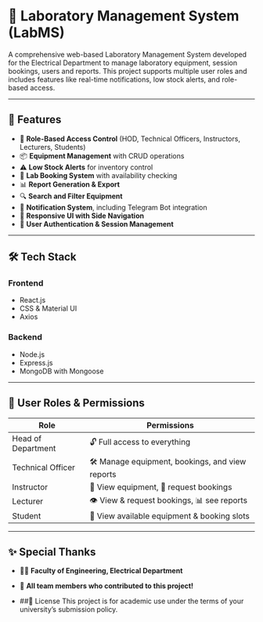# 🧪 Laboratory Management System (LabMS)

A comprehensive web-based Laboratory Management System developed for the Electrical Department to manage laboratory equipment, session bookings, users and reports. This project supports multiple user roles and includes features like real-time notifications, low stock alerts, and role-based access.

---

## 🚀 Features

- 🔐 **Role-Based Access Control** (HOD, Technical Officers, Instructors, Lecturers, Students)
- 📦 **Equipment Management** with CRUD operations
- ⚠️ **Low Stock Alerts** for inventory control
- 📅 **Lab Booking System** with availability checking
- 📊 **Report Generation & Export**
- 🔍 **Search and Filter Equipment**
- 🔔 **Notification System**, including Telegram Bot integration
- 🧭 **Responsive UI with Side Navigation**
- 📁 **User Authentication & Session Management**

---

## 🛠️ Tech Stack

### Frontend
- React.js
- CSS & Material UI
- Axios

### Backend
- Node.js
- Express.js
- MongoDB with Mongoose

---

## 👥 User Roles & Permissions

| **Role**              | **Permissions**                                            |
|-----------------------|------------------------------------------------------------|
| Head of Department    | 🔓 Full access to everything                               |
| Technical Officer     | 🛠️ Manage equipment, bookings, and view reports            |
| Instructor            | 👀 View equipment, 📝 request bookings                      |
| Lecturer              | 👁️ View & request bookings, 📊 see reports                 |
| Student               | 📄 View available equipment & booking slots                |

---

## ✨ Special Thanks

- 👨‍🏫 **Faculty of Engineering, Electrical Department**
- 🤝 **All team members who contributed to this project!**

- ##📜 License
This project is for academic use under the terms of your university’s submission policy.
